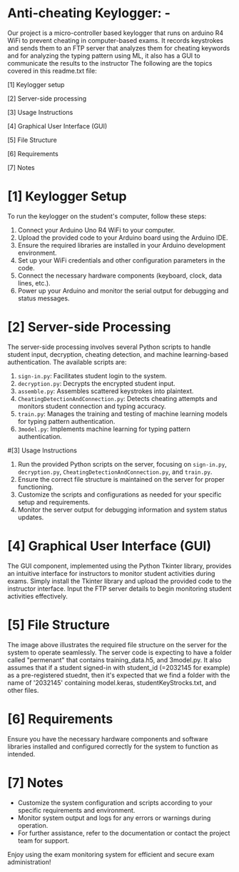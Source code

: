 # Anti-cheating Keylogger: -

Our project is a  micro-controller based keylogger that runs on arduino R4 WiFi to prevent cheating in computer-based exams. It records keystrokes and sends them to an FTP server that analyzes them for cheating keywords and for analyzing the typing pattern using ML, it also has a GUI to communicate the results to the instructor
The following are the topics covered in this readme.txt file:

[1] Keylogger setup

[2] Server-side processing

[3] Usage Instructions

[4] Graphical User Interface (GUI)

[5] File Structure

[6] Requirements

[7] Notes



# [1] Keylogger Setup

To run the keylogger on the student's computer, follow these steps:

1. Connect your Arduino Uno R4 WiFi to your computer.
2. Upload the provided code to your Arduino board using the Arduino IDE.
3. Ensure the required libraries are installed in your Arduino development environment.
4. Set up your WiFi credentials and other configuration parameters in the code.
5. Connect the necessary hardware components (keyboard, clock, data lines, etc.).
6. Power up your Arduino and monitor the serial output for debugging and status messages.

# [2] Server-side Processing

The server-side processing involves several Python scripts to handle student input, decryption, cheating detection, and machine learning-based authentication. The available scripts are:

1. `sign-in.py`: Facilitates student login to the system.
2. `decryption.py`: Decrypts the encrypted student input.
3. `assemble.py`: Assembles scattered keystrokes into plaintext.
4. `CheatingDetectionAndConnection.py`: Detects cheating attempts and monitors student connection and typing accuracy.
5. `train.py`: Manages the training and testing of machine learning models for typing pattern authentication.
6. `3model.py`: Implements machine learning for typing pattern authentication.

#[3] Usage Instructions 

1. Run the provided Python scripts on the server, focusing on `sign-in.py`, `decryption.py`, `CheatingDetectionAndConnection.py`, and `train.py`.
2. Ensure the correct file structure is maintained on the server for proper functioning.
3. Customize the scripts and configurations as needed for your specific setup and requirements.
4. Monitor the server output for debugging information and system status updates.

# [4] Graphical User Interface (GUI)

The GUI component, implemented using the Python Tkinter library, provides an intuitive interface for instructors to monitor student activities during exams. Simply install the Tkinter library and upload the provided code to the instructor interface. Input the FTP server details to begin monitoring student activities effectively.

# [5] File Structure

The image above illustrates the required file structure on the server for the system to operate seamlessly.
The server code is expecting to have a folder called "permenant" that contains training_data.h5, and 3model.py. It also assumes that if a student signed-in with student_id (=2032145 for example) as a pre-registered stuednt, then it's expected that we find a folder with the name of '2032145' containing model.keras, studentKeyStrocks.txt, and other files.

# [6] Requirements

Ensure you have the necessary hardware components and software libraries installed and configured correctly for the system to function as intended.

# [7] Notes

- Customize the system configuration and scripts according to your specific requirements and environment.
- Monitor system output and logs for any errors or warnings during operation.
- For further assistance, refer to the documentation or contact the project team for support.

Enjoy using the exam monitoring system for efficient and secure exam administration!
